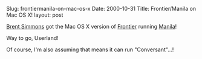 Slug: frontiermanila-on-mac-os-x
Date: 2000-10-31
Title: Frontier/Manila on Mac OS X!
layout: post

<a href="http://www.inessential.com/">Brent Simmons</a> got the Mac OS X version of <a href="http://frontier.userland.com">Frontier</a> running <a href="http://manila.userland.com">Manila</a>!

Way to go, Userland!

Of course, I&#39;m also assuming that means it can run &quot;Conversant&quot;...!
